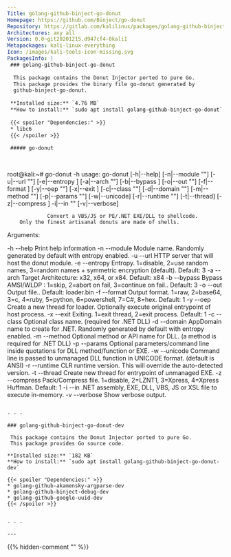 ```yaml
---
Title: golang-github-binject-go-donut
Homepage: https://github.com/Binject/go-donut
Repository: https://gitlab.com/kalilinux/packages/golang-github-binject-go-donut
Architectures: any all
Version: 0.0~git20201215.d947cf4-0kali1
Metapackages: kali-linux-everything 
Icon: /images/kali-tools-icon-missing.svg
PackagesInfo: |
 ### golang-github-binject-go-donut
 
  This package contains the Donut Injector ported to pure Go.
  This package provides the binary file go-donut generated by
  github-binject-go-donut.
 
 **Installed size:** `4.76 MB`  
 **How to install:** `sudo apt install golang-github-binject-go-donut`  
 
 {{< spoiler "Dependencies:" >}}
 * libc6 
 {{< /spoiler >}}
 
 ##### go-donut
 
 
 ```
 root@kali:~# go-donut -h
 usage: go-donut [-h|--help] [-n|--module "<value>"] [-u|--url "<value>"]
                 [-e|--entropy <integer>] [-a|--arch "<value>"] [-b|--bypass
                 <integer>] [-o|--out "<value>"] [-f|--format <integer>]
                 [-y|--oep "<value>"] [-x|--exit <integer>] [-c|--class
                 "<value>"] [-d|--domain "<value>"] [-m|--method "<value>"]
                 [-p|--params "<value>"] [-w|--unicode] [-r|--runtime "<value>"]
                 [-t|--thread] [-z|--compress <integer>] -i|--in "<value>"
                 [-v|--verbose]
 
                 Convert a VBS/JS or PE/.NET EXE/DLL to shellcode.
 		Only the finest artisanal donuts are made of shells.
 
 Arguments:
 
   -h  --help      Print help information
   -n  --module    Module name. Randomly generated by default with entropy
                   enabled.
   -u  --url       HTTP server that will host the donut module.
   -e  --entropy   Entropy. 1=disable, 2=use random names, 3=random names +
                   symmetric encryption (default). Default: 3
   -a  --arch      Target Architecture: x32, x64, or x84. Default: x84
   -b  --bypass    Bypass AMSI/WLDP : 1=skip, 2=abort on fail, 3=continue on
                   fail.. Default: 3
   -o  --out       Output file.. Default: loader.bin
   -f  --format    Output format. 1=raw, 2=base64, 3=c, 4=ruby, 5=python,
                   6=powershell, 7=C#, 8=hex. Default: 1
   -y  --oep       Create a new thread for loader. Optionally execute original
                   entrypoint of host process.
   -x  --exit      Exiting. 1=exit thread, 2=exit process. Default: 1
   -c  --class     Optional class name.  (required for .NET DLL)
   -d  --domain    AppDomain name to create for .NET.  Randomly generated by
                   default with entropy enabled.
   -m  --method    Optional method or API name for DLL. (a method is required
                   for .NET DLL)
   -p  --params    Optional parameters/command line inside quotations for DLL
                   method/function or EXE.
   -w  --unicode   Command line is passed to unmanaged DLL function in UNICODE
                   format. (default is ANSI)
   -r  --runtime   CLR runtime version. This will override the auto-detected
                   version.
   -t  --thread    Create new thread for entrypoint of unmanaged EXE.
   -z  --compress  Pack/Compress file. 1=disable, 2=LZNT1, 3=Xpress, 4=Xpress
                   Huffman. Default: 1
   -i  --in        .NET assembly, EXE, DLL, VBS, JS or XSL file to execute
                   in-memory.
   -v  --verbose   Show verbose output.
 
 
 ```
 
 - - -
 
 ### golang-github-binject-go-donut-dev
 
  This package contains the Donut Injector ported to pure Go.
  This package provides Go source code.
 
 **Installed size:** `182 KB`  
 **How to install:** `sudo apt install golang-github-binject-go-donut-dev`  
 
 {{< spoiler "Dependencies:" >}}
 * golang-github-akamensky-argparse-dev
 * golang-github-binject-debug-dev
 * golang-github-google-uuid-dev
 {{< /spoiler >}}
 
 
 - - -
 
---
```

{{% hidden-comment "<!--Do not edit anything above this line-->" %}}
